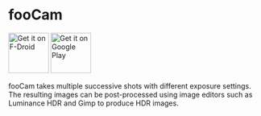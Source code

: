 fooCam
======

[<img src="https://f-droid.org/badge/get-it-on.png"
      alt="Get it on F-Droid"
      height="80">](https://f-droid.org/repository/browse/?fdid=net.phunehehe.foocam)
[<img src="https://play.google.com/intl/en_us/badges/images/generic/en_badge_web_generic.png"
      alt="Get it on Google Play"
      height="80">](https://play.google.com/store/apps/details?id=net.phunehehe.foocam2)

fooCam takes multiple successive shots with different exposure settings. The
resulting images can be post-processed using image editors such as Luminance
HDR and Gimp to produce HDR images.
